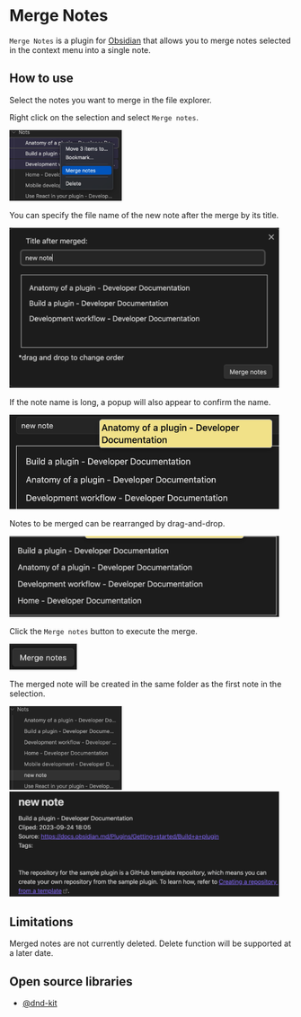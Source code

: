 # Merge Notes

`Merge Notes` is a plugin for [Obsidian](https://obsidian.md/) that allows you to merge notes selected in the context menu into a single note.

## How to use

Select the notes you want to merge in the file explorer.

Right click on the selection and select `Merge notes`.

<img src="resources/image01.png" width="200">

You can specify the file name of the new note after the merge by its title.

<img src="resources/image02.png" width="480">

If the note name is long, a popup will also appear to confirm the name.

<img src="resources/image03.png" width="480">

Notes to be merged can be rearranged by drag-and-drop.

<img src="resources/image04.png" width="480">

Click the `Merge notes` button to execute the merge.

<img src="resources/image05.png" width="120">

The merged note will be created in the same folder as the first note in the selection.

<img src="resources/image06.png" width="200">

<img src="resources/image07.png" width="480">

## Limitations

Merged notes are not currently deleted. Delete function will be supported at a later date.

## Open source libraries

- [@dnd-kit](https://docs.dndkit.com/)
